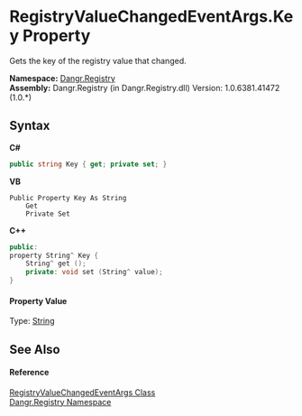 # RegistryValueChangedEventArgs.Key Property 
 

Gets the key of the registry value that changed.

**Namespace:**&nbsp;<a href="N_Dangr_Registry">Dangr.Registry</a><br />**Assembly:**&nbsp;Dangr.Registry (in Dangr.Registry.dll) Version: 1.0.6381.41472 (1.0.*)

## Syntax

**C#**<br />
``` C#
public string Key { get; private set; }
```

**VB**<br />
``` VB
Public Property Key As String
	Get
	Private Set
```

**C++**<br />
``` C++
public:
property String^ Key {
	String^ get ();
	private: void set (String^ value);
}
```


#### Property Value
Type: <a href="http://msdn2.microsoft.com/en-us/library/s1wwdcbf" target="_blank">String</a>

## See Also


#### Reference
<a href="T_Dangr_Registry_RegistryValueChangedEventArgs">RegistryValueChangedEventArgs Class</a><br /><a href="N_Dangr_Registry">Dangr.Registry Namespace</a><br />